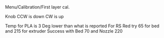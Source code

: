 
Menu/Calibration/First layer cal.


Knob
 CCW is down
 CW is up

Temp for PLA is 3 Deg lower than what is reported
For RS Red try 65 for bed and 215 for extruder
Success with Bed 70 and Nozzle 220

<!--stackedit_data:
eyJoaXN0b3J5IjpbMTg1MzY5ODY4NCwxNzUwNzUwMDgyLDI0Mj
Y2MTI5NywyMDI2NTk2ODM2LDE5ODkxMjY5NDMsMTE4NzE1OTI5
Nl19
-->